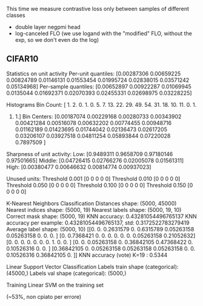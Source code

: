 This time we measure contrastive loss only between samples of different classes

- double layer negpmi head
- log-canceled FLO (we use logand with the "modified" FLO, without the exp, so we don't even do the log)

## CIFAR10

Statistics on unit activity
        Per-unit quantiles: [0.00287306 0.00659225 0.00824789 0.01146131 0.01553454 0.01995724
 0.02838015 0.03571242 0.05134968]
        Per-sample quantiles: [0.00652897 0.00922287 0.01069945 0.0135044  0.01692371 0.02070393
 0.02455331 0.02698975 0.03228225]

Histograms
        Bin Count:
                [ 1.  2.  0.  1.  0.  5.  7. 13. 22. 29. 49. 54. 31. 18. 10. 11.  0.  1.
  1.  1.]
        Bin Centers:
                [0.00187074 0.00229168 0.00280733 0.00343902 0.00421284 0.00516078
 0.00632202 0.00774455 0.00948716 0.01162189 0.01423695 0.01744042
 0.02136473 0.02617205 0.03206107 0.03927518 0.04811254 0.05893844
 0.07220028 0.7897509 ]

Sharpness of unit activity:
        Low: [0.9489311  0.9658709  0.97180146 0.97501665]
        Middle: [0.04726415 0.02766276 0.02005078 0.01561311]
        High: [0.00380477 0.00646632 0.00814774 0.00937023]

Unused units:
        Threshold 0.001
          [0 0 0 0 0]
        Threshold 0.010
          [0 0 0 0 0]
        Threshold 0.050
          [0 0 0 0 0]
        Threshold 0.100
          [0 0 0 0 0]
        Threshold 0.150
          [0 0 0 0 0]

K-Nearest Neighbors Classification
        Distances shape: (5000, 45000)
        Nearest indices shape: (5000, 19)
        Nearest labels shape: (5000, 19, 10)
        Correct mask shape: (5000, 19)
        KNN accuracy: 0.43281054496765137
        KNN accuracy per example: 0.43281054496765137,  std: 0.3172522783279419
        Average label shape: (5000, 10)
[[0.         0.         0.2631579  0.         0.6315789  0.05263158
  0.05263158 0.         0.         0.        ]
 [0.         0.7368421  0.         0.         0.         0.
  0.         0.         0.05263158 0.21052632]
 [0.         0.         0.         0.         0.         0.
  0.         1.         0.         0.        ]
 [0.         0.         0.05263158 0.         0.36842105 0.47368422
  0.         0.10526316 0.         0.        ]
 [0.36842105 0.         0.05263158 0.05263158 0.05263158 0.
  0.         0.10526316 0.36842105 0.        ]]
        KNN accuracy (vote)
                K=19 : 0.5344

Linear Support Vector Classification
        Labels train shape (categorical): (45000,)
        Labels val shape (categorical): (5000,)

Training Linear SVM on the training set

(~53%, non cpiato per errore)